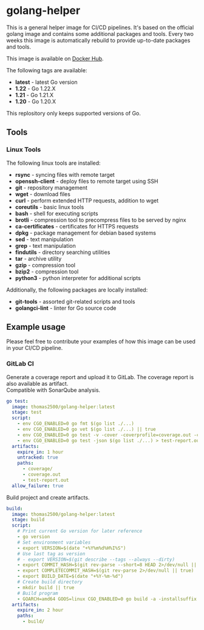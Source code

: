 # golang-helper

This is a general helper image for CI/CD pipelines. It's based on the official golang image and contains some additional packages and tools.
Every two weeks this image is automatically rebuild to provide up-to-date packages and tools.

This image is available on [Docker Hub](https://hub.docker.com/r/thomas2500/golang-helper).

The following tags are available:
  - **latest** - latest Go version
  - **1.22** - Go 1.22.X
  - **1.21** - Go 1.21.X
  - **1.20** - Go 1.20.X

This replository only keeps supported versions of Go.

## Tools
### Linux Tools

The following linux tools are installed:
  - **rsync** - syncing files with remote target
  - **openssh-client** - deploy files to remote target using SSH
  - **git** - repository management
  - **wget** - download files
  - **curl** - perform extended HTTP requests, addition to wget
  - **coreutils** - basic linux tools
  - **bash** - shell for executing scripts
  - **brotli** - compression tool to precompress files to be served by nginx
  - **ca-certificates** - certificates for HTTPS requests
  - **dpkg** - package management for debian based systems
  - **sed** - text manipulation
  - **grep** - text manipulation
  - **findutils** - directory searching utilities
  - **tar** - archive utility
  - **gzip** - compression tool
  - **bzip2** - compression tool
  - **python3** - python interpreter for additional scripts

Additionally, the following packages are locally installed:
  - **git-tools** - assorted git-related scripts and tools
  - **golangci-lint** - linter for Go source code

## Example usage

Please feel free to contribute your examples of how this image can be used in your CI/CD pipeline.

### GitLab CI

Generate a coverage report and upload it to GitLab. The coverage report is also available as artifact.\
Compatible with SonarQube analysis.
```yaml
go test:
  image: thomas2500/golang-helper:latest
  stage: test
  script:
    - env CGO_ENABLED=0 go fmt $(go list ./...)
    - env CGO_ENABLED=0 go vet $(go list ./...) || true
    - env CGO_ENABLED=0 go test -v -cover -coverprofile=coverage.out -covermode=atomic $(go list ./...); mkdir coverage; go tool cover -html=coverage.out -o coverage/index.html
    - env CGO_ENABLED=0 go test -json $(go list ./...) > test-report.out
  artifacts:
    expire_in: 1 hour
    untracked: true
    paths:
      - coverage/
      - coverage.out
      - test-report.out
  allow_failure: true
```

Build project and create artifacts.
```yaml
build:
  image: thomas2500/golang-helper:latest
  stage: build
  script:
    # Print current Go version for later reference
    - go version
    # Set environment variables
    - export VERSION=$(date "+%Y%m%d%H%I%S")
    # Use last tag as version
    # - export VERSION=$(git describe --tags --always --dirty)
    - export COMMIT_HASH=$(git rev-parse --short=8 HEAD 2>/dev/null || true)
    - export COMPLETECOMMIT_HASH=$(git rev-parse 2>/dev/null || true)
    - export BUILD_DATE=$(date "+%Y-%m-%d")
    # Create build directory
    - mkdir build || true
    # Build program
    - GOARCH=amd64 GOOS=linux CGO_ENABLED=0 go build -a -installsuffix cgo -ldflags -s -w -X main.completeCommitHash=${COMPLETECOMMIT_HASH} -X main.commitHash=${COMMIT_HASH} -X main.programVersion=${VERSION} -X main.buildDate=${BUILD_DATE} -o build/program ./cmd/program
  artifacts:
    expire_in: 2 hour
    paths:
      - build/
```
